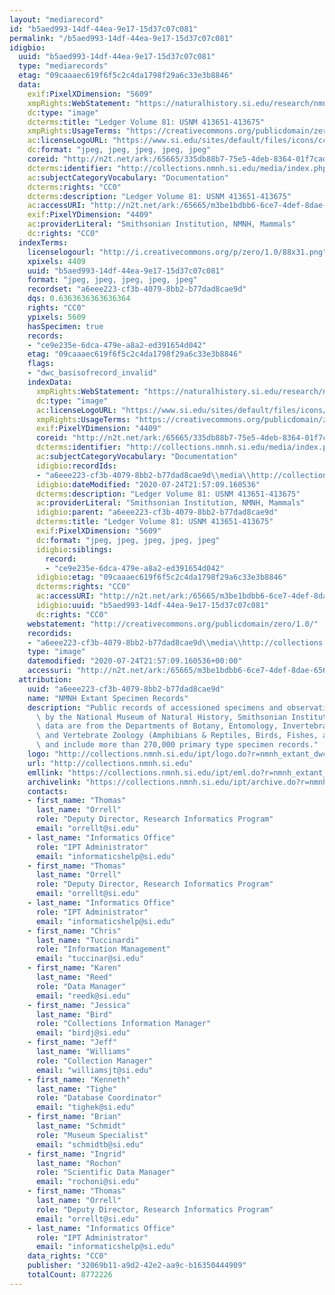 ```yaml
---
layout: "mediarecord"
id: "b5aed993-14df-44ea-9e17-15d37c07c081"
permalink: "/b5aed993-14df-44ea-9e17-15d37c07c081"
idigbio:
  uuid: "b5aed993-14df-44ea-9e17-15d37c07c081"
  type: "mediarecords"
  etag: "09caaaec619f6f5c2c4da1798f29a6c33e3b8846"
  data:
    exif:PixelXDimension: "5609"
    xmpRights:WebStatement: "https://naturalhistory.si.edu/research/nmnh-collections/museum-collections-policies"
    dc:type: "image"
    dcterms:title: "Ledger Volume 81: USNM 413651-413675"
    xmpRights:UsageTerms: "https://creativecommons.org/publicdomain/zero/1.0/"
    ac:licenseLogoURL: "https://www.si.edu/sites/default/files/icons/cc0.svg"
    dc:format: "jpeg, jpeg, jpeg, jpeg, jpeg"
    coreid: "http://n2t.net/ark:/65665/335db88b7-75e5-4deb-8364-01f7cade5f58"
    dcterms:identifier: "http://collections.nmnh.si.edu/media/index.php?irn=14478439"
    ac:subjectCategoryVocabulary: "Documentation"
    dcterms:rights: "CC0"
    dcterms:description: "Ledger Volume 81: USNM 413651-413675"
    ac:accessURI: "http://n2t.net/ark:/65665/m3be1bdbb6-6ce7-4def-8dae-656446fc2b69"
    exif:PixelYDimension: "4409"
    ac:providerLiteral: "Smithsonian Institution, NMNH, Mammals"
    dc:rights: "CC0"
  indexTerms:
    licenselogourl: "http://i.creativecommons.org/p/zero/1.0/88x31.png"
    xpixels: 4409
    uuid: "b5aed993-14df-44ea-9e17-15d37c07c081"
    format: "jpeg, jpeg, jpeg, jpeg, jpeg"
    recordset: "a6eee223-cf3b-4079-8bb2-b77dad8cae9d"
    dqs: 0.6363636363636364
    rights: "CC0"
    ypixels: 5609
    hasSpecimen: true
    records:
    - "ce9e235e-6dca-479e-a8a2-ed391654d042"
    etag: "09caaaec619f6f5c2c4da1798f29a6c33e3b8846"
    flags:
    - "dwc_basisofrecord_invalid"
    indexData:
      xmpRights:WebStatement: "https://naturalhistory.si.edu/research/nmnh-collections/museum-collections-policies"
      dc:type: "image"
      ac:licenseLogoURL: "https://www.si.edu/sites/default/files/icons/cc0.svg"
      xmpRights:UsageTerms: "https://creativecommons.org/publicdomain/zero/1.0/"
      exif:PixelYDimension: "4409"
      coreid: "http://n2t.net/ark:/65665/335db88b7-75e5-4deb-8364-01f7cade5f58"
      dcterms:identifier: "http://collections.nmnh.si.edu/media/index.php?irn=14478439"
      ac:subjectCategoryVocabulary: "Documentation"
      idigbio:recordIds:
      - "a6eee223-cf3b-4079-8bb2-b77dad8cae9d\\media\\http://collections.nmnh.si.edu/media/index.php?irn=14478439"
      idigbio:dateModified: "2020-07-24T21:57:09.160536"
      dcterms:description: "Ledger Volume 81: USNM 413651-413675"
      ac:providerLiteral: "Smithsonian Institution, NMNH, Mammals"
      idigbio:parent: "a6eee223-cf3b-4079-8bb2-b77dad8cae9d"
      dcterms:title: "Ledger Volume 81: USNM 413651-413675"
      exif:PixelXDimension: "5609"
      dc:format: "jpeg, jpeg, jpeg, jpeg, jpeg"
      idigbio:siblings:
        record:
        - "ce9e235e-6dca-479e-a8a2-ed391654d042"
      idigbio:etag: "09caaaec619f6f5c2c4da1798f29a6c33e3b8846"
      dcterms:rights: "CC0"
      ac:accessURI: "http://n2t.net/ark:/65665/m3be1bdbb6-6ce7-4def-8dae-656446fc2b69"
      idigbio:uuid: "b5aed993-14df-44ea-9e17-15d37c07c081"
      dc:rights: "CC0"
    webstatement: "http://creativecommons.org/publicdomain/zero/1.0/"
    recordids:
    - "a6eee223-cf3b-4079-8bb2-b77dad8cae9d\\media\\http://collections.nmnh.si.edu/media/index.php?irn=14478439"
    type: "image"
    datemodified: "2020-07-24T21:57:09.160536+00:00"
    accessuri: "http://n2t.net/ark:/65665/m3be1bdbb6-6ce7-4def-8dae-656446fc2b69"
  attribution:
    uuid: "a6eee223-cf3b-4079-8bb2-b77dad8cae9d"
    name: "NMNH Extant Specimen Records"
    description: "Public records of accessioned specimens and observations curated\
      \ by the National Museum of Natural History, Smithsonian Institution. These\
      \ data are from the Departments of Botany, Entomology, Invertebrate Zoology\
      \ and Vertebrate Zoology (Amphibians & Reptiles, Birds, Fishes, and Mammals)\
      \ and include more than 270,000 primary type specimen records."
    logo: "http://collections.nmnh.si.edu/ipt/logo.do?r=nmnh_extant_dwc-a"
    url: "http://collections.nmnh.si.edu"
    emllink: "https://collections.nmnh.si.edu/ipt/eml.do?r=nmnh_extant_dwc-a"
    archivelink: "https://collections.nmnh.si.edu/ipt/archive.do?r=nmnh_extant_dwc-a"
    contacts:
    - first_name: "Thomas"
      last_name: "Orrell"
      role: "Deputy Director, Research Informatics Program"
      email: "orrellt@si.edu"
    - last_name: "Informatics Office"
      role: "IPT Administrator"
      email: "informaticshelp@si.edu"
    - first_name: "Thomas"
      last_name: "Orrell"
      role: "Deputy Director, Research Informatics Program"
      email: "orrellt@si.edu"
    - last_name: "Informatics Office"
      role: "IPT Administrator"
      email: "informaticshelp@si.edu"
    - first_name: "Chris"
      last_name: "Tuccinardi"
      role: "Information Management"
      email: "tuccinar@si.edu"
    - first_name: "Karen"
      last_name: "Reed"
      role: "Data Manager"
      email: "reedk@si.edu"
    - first_name: "Jessica"
      last_name: "Bird"
      role: "Collections Information Manager"
      email: "birdj@si.edu"
    - first_name: "Jeff"
      last_name: "Williams"
      role: "Collection Manager"
      email: "williamsjt@si.edu"
    - first_name: "Kenneth"
      last_name: "Tighe"
      role: "Database Coordinator"
      email: "tighek@si.edu"
    - first_name: "Brian"
      last_name: "Schmidt"
      role: "Museum Specialist"
      email: "schmidtb@si.edu"
    - first_name: "Ingrid"
      last_name: "Rochon"
      role: "Scientific Data Manager"
      email: "rochoni@si.edu"
    - first_name: "Thomas"
      last_name: "Orrell"
      role: "Deputy Director, Research Informatics Program"
      email: "orrellt@si.edu"
    - last_name: "Informatics Office"
      role: "IPT Administrator"
      email: "informaticshelp@si.edu"
    data_rights: "CC0"
    publisher: "32069b11-a9d2-42e2-aa9c-b16350444909"
    totalCount: 8772226
---
```

